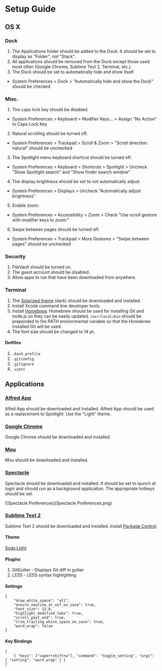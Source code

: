 # Setup Guide

## OS X

### Dock

1. The Applications folder should be added to the Dock. It should be set to display as "Folder", not "Stack".
2. All applications should be removed from the Dock except those used most often (Google Chrome, Sublime Text 2, Terminal, etc.).
3. The Dock should be set to automatically hide and show itself.
  - System Preferences > Dock > "Automatically hide and show the Dock" should be checked

### Misc.

1. The caps lock key should be disabled.
  - System Preferences > Keyboard > Modifier Keys... > Assign "No Action" to Caps Lock Key
2. Natural scrolling should be turned off.
  - System Preferences > Trackpad > Scroll & Zoom > "Scroll direction: natural" should be unchecked
3. The Spotlight menu keyboard shortcut should be turned off.
  - System Preferences > Keyboard > Shortcuts > Spotlight > Uncheck "Show Spotlight search" and "Show finder search window"
4. The display brightness should be set to not automatically adjust.
  - System Preferences > Displays > Uncheck "Automatically adjust brightness"
5. Enable zoom.
  - System Preferences > Accessibility > Zoom > Check "Use scroll gesture with modifier keys to zoom:"
6. Swipe between pages should be turned off.
  - System Preferences > Trackpad > More Gestures > "Swipe between pages" should be unchecked

### Security

1. FileVault should be turned on.
2. The guest account should be disabled.
3. Allow apps to run that have been downloaded from anywhere.

### Terminal

1. The [Solarized theme](http://ethanschoonover.com/solarized) (dark) should be downloaded and installed.
2. Install Xcode command line developer tools.
3. Install [Homebrew](http://brew.sh/). Homebrew should be used for installing Git and node.js so they can be easily updated. `/usr/local/bin` should be prepended to the PATH environmental variable so that the Homebrew installed Git will be used.
4. The font size should be changed to 14 pt.

#### Dotfiles

1. `.bash_profile`
2. `.gitconfig`
3. `.gitignore`
4. `.vimrc`

## Applications

### [Alfred App](http://www.alfredapp.com/)

Alfed App should be downloaded and installed. Alfred App should be used as a replacement to Spotlight. Use the "Light" theme.

### [Google Chrome](https://www.google.com/intl/en/chrome/browser/)

Google Chrome should be downloaded and installed.

### [Mou](http://mouapp.com/)

Mou should be downloaded and installed.

### [Spectacle](http://spectacleapp.com/)

Spectacle should be downloaded and installed. It should be set to launch at login and should run as a background application. The appropriate hotkeys should be set.

![Spectacle Preferences](Spectacle Preferences.png)

### [Sublime Text 2](http://www.sublimetext.com/)

Sublime Text 2 should be downloaded and installed. Install [Package Control](https://sublime.wbond.net/).

#### Theme

[Soda Light](http://buymeasoda.github.io/soda-theme/)

#### Plugins

1. GitGutter - Displays Git diff in gutter
2. LESS - LESS syntax highlighting

#### Settings

```
{
    "draw_white_space": "all",
    "ensure_newline_at_eof_on_save": true,
    "font_size": 13.0,
    "highlight_modified_tabs": true,
    "scroll_past_end": true,
    "trim_trailing_white_space_on_save": true,
    "word_wrap": false
}
```

#### Key Bindings

```
[
	{ "keys": ["super+shift+w"], "command": "toggle_setting", "args": { "setting": "word_wrap" } }
]
```
